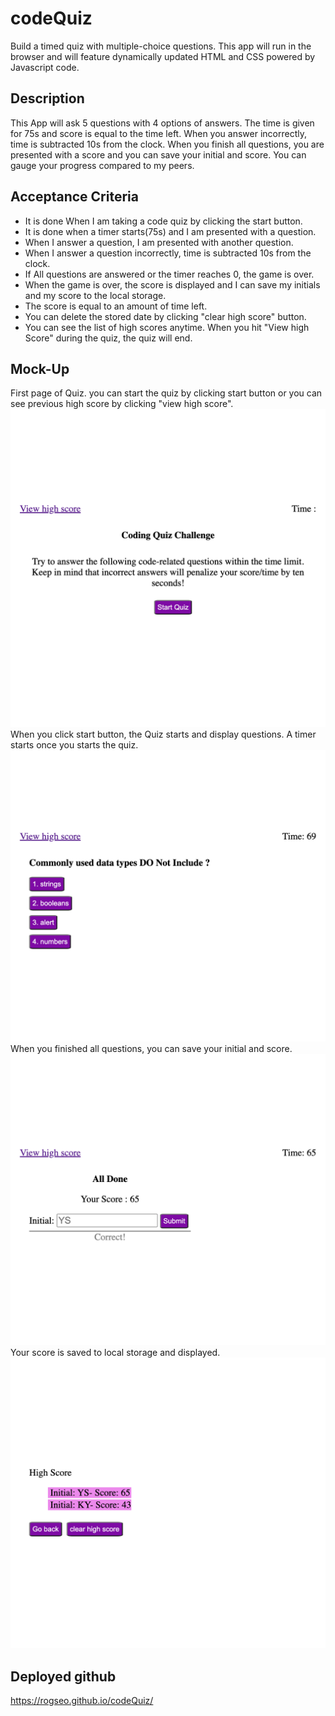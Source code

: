 # codeQuiz

Build a timed quiz with multiple-choice questions. This app will run in the browser and will feature dynamically updated HTML and CSS powered by Javascript code.


## Description

This App will ask 5 questions with 4 options of answers. The time is given for 75s and score is equal to the time left.
When you answer incorrectly, time is subtracted 10s from the clock.
When you finish all questions, you are presented with a score and you can save your initial and score.
You can gauge your progress compared to my peers.



## Acceptance Criteria

* It is done When I am taking a code quiz by clicking the start button.
* It is done when a timer starts(75s) and I am presented with a question.
* When I answer a question, I am presented with another question.
* When I answer a question incorrectly, time is subtracted 10s from the clock.
* If All questions are answered or the timer reaches 0, the game is over.
* When the game is over, the score is displayed and I can save my initials and my score to the local storage.
* The score is equal to an amount of time left.
* You can delete the stored date by clicking "clear high score" button.
* You can see the list of high scores anytime. When you hit "View high Score" during the quiz, the quiz will end.


## Mock-Up

First page of Quiz. you can start the quiz by clicking start button or you can see previous high score by clicking "view high score".
![first page of quiz](./assets/images/Code-Quiz.png)
When you click start button, the Quiz starts and display questions. A timer starts once you starts the quiz.
![quiz pages](./assets/images/Code-Quiz%20(1).png)
When you finished all questions, you can save your initial and score.
![finished pages](./assets/images/Code-Quiz%20(5).png)
Your score is saved to local storage and displayed.
![high score pages](./assets/images/Code-Quiz%20(7).png)

## Deployed github
https://rogseo.github.io/codeQuiz/
